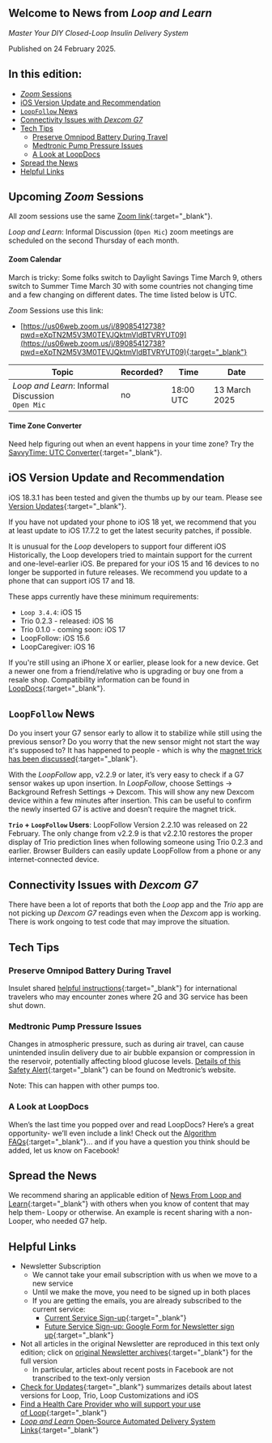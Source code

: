 ## Welcome to News from&nbsp;_<span translate="no">Loop and Learn</span>_

_Master Your DIY Closed-Loop Insulin Delivery System_

Published on 24 February 2025.

## In this edition:

* [*Zoom* Sessions](#upcoming-zoom-sessions)
* [iOS Version Update and Recommendation](#ios-version-update-and-recommendation)
* [`LoopFollow` News](#loopfollow-news)
* [Connectivity Issues with *Dexcom G7*](#connectivity-issues-with-dexcom-g7)
* [Tech Tips](#tech-tips)
    * [Preserve Omnipod Battery During Travel](#preserve-omnipod-battery-during-travel)
    * [Medtronic Pump Pressure Issues](#medtronic-pump-pressure-issues)
    * [A Look at LoopDocs](#a-look-at-loopdocs)
* [Spread the News](#spread-the-news)
* [Helpful Links](#helpful-links)

## Upcoming *Zoom* Sessions

All zoom sessions use the same [Zoom link](https://us06web.zoom.us/j/89085412738?pwd=eXpTN2M5V3M0TEVJQktmVldBTVRYUT09){:target="_blank"}.

_<span translate="no">Loop and Learn</span>_: Informal Discussion (`Open Mic`) zoom meetings are scheduled on the second Thursday of each month.

#### Zoom Calendar

March is tricky: Some folks switch to Daylight Savings Time March 9, others switch to Summer Time March 30 with some countries not changing time and a few changing on different dates. The time listed below is UTC.

*Zoom* Sessions use this link:

* [https://us06web.zoom.us/j/89085412738?pwd=eXpTN2M5V3M0TEVJQktmVldBTVRYUT09](https://us06web.zoom.us/j/89085412738?pwd=eXpTN2M5V3M0TEVJQktmVldBTVRYUT09){:target="_blank"}

| Topic | Recorded? | Time | Date |
| - | - | - | - |
| _<span translate="no">Loop and Learn</span>_: Informal Discussion<br>`Open Mic` | no | 18:00 UTC | 13 March 2025 |

#### Time Zone Converter

Need help figuring out when an event happens in your time zone? Try the [SavvyTime: UTC Converter](https://savvytime.com/converter/utc){:target="_blank"}.

## iOS Version Update and Recommendation

iOS 18.3.1 has been tested and given the thumbs up by our team. Please see [Version Updates](https://www.loopandlearn.org/version-updates/#ios-updates){:target="_blank"}.

If you have not updated your phone to iOS 18 yet, we recommend that you at least update to iOS 17.7.2 to get the latest security patches, if possible.

It is unusual for the *Loop* developers to support four different iOS Historically, the Loop developers tried to maintain support for the current and one-level-earlier iOS. Be prepared for your iOS 15 and 16 devices to no longer be supported in future releases. We recommend you update to a phone that can support iOS 17 and 18.

These apps currently have these minimum requirements:

* `Loop 3.4.4`: iOS 15
* Trio 0.2.3 - released: iOS 16
* Trio 0.1.0 - coming soon: iOS 17
* LoopFollow: iOS 15.6
* LoopCaregiver: iOS 16

If you're still using an iPhone X or earlier, please look for a new device. Get a newer one from a friend/relative who is upgrading or buy one from a resale shop. Compatibility information can be found in [LoopDocs](https://loopkit.github.io/loopdocs/build/phone/#compatible-device){:target="_blank"}.

## `LoopFollow` News

Do you insert your G7 sensor early to allow it to stabilize while still using the previous sensor? Do you worry that the new sensor might not start the way it's supposed to? It has happened to people - which is why the [magnet trick has been discussed](https://loopandlearn.github.io/news/edition/2024-12-23/#dexcom-g7-pairing-help){:target="_blank"}.

With the *LoopFollow* app, v2.2.9 or later, it’s very easy to check if a G7 sensor wakes up upon insertion. In *LoopFollow*, choose Settings -> Background Refresh Settings -> Dexcom. This will show any new Dexcom device within a few minutes after insertion. This can be useful to confirm  the newly inserted G7 is active and doesn’t require the magnet trick.

**`Trio` + `LoopFollow` Users**: LoopFollow Version 2.2.10 was released on 22 February. The only change from v2.2.9 is that v2.2.10 restores the proper display of Trio prediction lines when following someone using Trio 0.2.3 and earlier. Browser Builders can easily update LoopFollow from a phone or any internet-connected device.

## Connectivity Issues with *Dexcom G7*

There have been a lot of reports that both the *Loop* app and the *Trio* app are not picking up *Dexcom G7* readings even when the *Dexcom* app is working. There is work ongoing to test code that may improve the situation.

## Tech Tips

### Preserve Omnipod Battery During Travel

Insulet shared [helpful instructions](https://www.omnipod.com/current-podders/resources/omnipod-dash/travel-advisory){:target="_blank"} for international travelers who may encounter zones where 2G and 3G service has been shut down.

### Medtronic Pump Pressure Issues

Changes in atmospheric pressure, such as during air travel, can cause unintended insulin delivery due to air bubble expansion or compression in the reservoir, potentially affecting blood glucose levels. [Details of this Safety Alert](https://hcp.medtronic-diabetes.com.au/safety-alerts){:target="_blank"} can be found on Medtronic’s website.

Note: This can happen with other pumps too.

### A Look at LoopDocs

When’s the last time you popped over and read LoopDocs? Here’s a great opportunity- we’ll even include a link! Check out the [Algorithm FAQs](https://loopkit.github.io/loopdocs/faqs/algorithm-faqs/){:target="_blank"}... and if you have a question you think should be added, let us know on Facebook!  

## Spread the News

We recommend sharing an applicable edition of [News From Loop and Learn](https://www.loopandlearn.org/loop-and-learn-newsletter/){:target="_blank"} with others when you know of content that may help them- Loopy or otherwise. An example is recent sharing with a non-Looper, who needed G7 help.

## Helpful Links

* Newsletter Subscription
    * We cannot take your email subscription with us when we move to a new service
    * Until we make the move, you need to be signed up in both places
    * If you are getting the emails, you are already subscribed to the current service:
        * [Current Service Sign-up](https://www.loopandlearn.org/newsletter-signup/){:target="_blank"} 
        * [Future Service Sign-up: Google Form for Newsletter sign up](https://docs.google.com/forms/d/e/1FAIpQLSeu64I0Ygauk079Q0lMhEcPq-IydPmscm2UCie6uxXfkfdmWw/viewform){:target="_blank"} 
* Not all articles in the original Newsletter are reproduced in this text only edition; click on [original Newsletter archives](https://www.loopandlearn.org/loop-and-learn-newsletter/){:target="_blank"} for the full version
    * In particular, articles about recent posts in Facebook are not transcribed to the text-only version
* [Check for Updates](https://www.loopandlearn.org/version-updates/){:target="_blank"} summarizes details about latest versions for Loop, Trio, Loop Customizations and iOS
* [Find a Health Care Provider who will support your use of&nbsp;<span translate="no">Loop</span>](https://www.loopandlearn.org/hcp-recommendations/){:target="_blank"}
* [_<span translate="no">Loop and Learn</span>_&nbsp;Open-Source Automated Delivery System Links](https://www.loopandlearn.org/resources/#os-aid){:target="_blank"}

